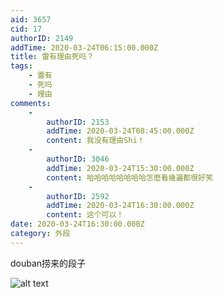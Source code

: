 ```yaml
---
aid: 3657
cid: 17
authorID: 2149
addTime: 2020-03-24T06:15:00.000Z
title: 雷有理由死吗？
tags:
    - 雷有
    - 死吗
    - 理由
comments:
    -
        authorID: 2153
        addTime: 2020-03-24T08:45:00.000Z
        content: 我没有理由Shi！
    -
        authorID: 3046
        addTime: 2020-03-24T15:30:00.000Z
        content: 哈哈哈哈哈哈哈哈怎麼看幾遍都很好笑
    -
        authorID: 2592
        addTime: 2020-03-24T16:30:00.000Z
        content: 这个可以！
date: 2020-03-24T16:30:00.000Z
category: 外段
---
```


douban捞来的段子

![alt text](https://i.imgur.com/alueGJE.jpg)
